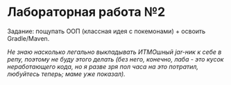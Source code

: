 # Лабораторная работа №2
Задание: пощупать ООП (классная идея с покемонами) + освоить Gradle/Maven. 

*Не знаю насколько легально выкладывать ИТМОшный jar-ник к себе в репу, поэтому не буду этого делать (без него, конечно, лаба - это кусок неработающего кода, но я разве зря пол часа на это потратил, любуйтесь теперь; маме уже показал).*